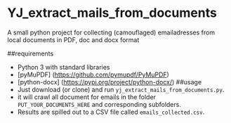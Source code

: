 # YJ_extract_mails_from_documents
A small python project for collecting (camouflaged) emailadresses from local documents in PDF, doc and docx format


##requirements
- Python 3 with standard libraries
- [pyMuPDF] (https://github.com/pymupdf/PyMuPDF)
- [python-docx] (https://pypi.org/project/python-docx/)
##usage
- Just download (or clone) and run `yj_extract_mails_from_documents.py`.
- it will crawl all document for emails in the folder `PUT_YOUR_DOCUMENTS_HERE` and corresponding subfolders.
- Results are spilled out to a CSV file called `emails_collected.csv`.
